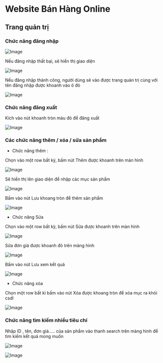 # Website Bán Hàng Online

## Trang quản trị

### Chức năng đăng nhập
![Image](Hinhchup/login1.png)

Nếu đăng nhập thất bại, sẽ hiển thị giao diện

![Image](Hinhchup/Login2.png)

Nếu đăng nhập thành công, người dùng sẽ vào được trang quản trị cùng với tên đăng nhập được khoanh vào ô đỏ

![Image](Hinhchup/Login_3.png)

### Chức năng đăng xuất

Kích vào nút khoanh tròn màu đỏ để đăng xuất

![Image](Hinhchup/Logout_1.png)

### Các chức năng thêm / xóa / sửa sản phẩm

- Chức năng thêm : 

Chọn vào một row bất kỳ, bấm nút Thêm được khoanh trên màn hình 

![Image](/Hinhchup/ThemSanPham_2.png)

Sẽ hiển thị lên giao diện để nhập các mục sản phẩm

![Image](/Hinhchup/ThemSanPham_3.png)

Bấm vào nút Lưu khoang tròn để thêm sản phẩm 

![Image](Hinhchup/ThemSanPham_4.png)

- Chức năng Sửa

Chọn vào một row bất kỳ, bấm nút Sửa được khoanh trên màn hình 

![Image](Hinhchup/Edit_SanPham_1.png)

Sửa đơn giá được khoanh đỏ trên màng hình

![Image](Hinhchup/Edit_SanPham_2.png)

Bấm vào nút Lưu xem kết quả

![Image](Hinhchup/Edit_SanPham_3.png)

- Chức năng xóa

Chọn một row bất kì bấm vào nút Xóa được khoang tròn để xóa mục ra khỏi csdl

![Image](Hinhchup/deleteSP.png)

### Chức năng tìm kiếm nhiều tiêu chí

Nhập ID , tên, đơn giá..... của sản phẩm vào thanh search trên màng hình để tìm kiếm kết quả mong muốn

![Image](Hinhchup/search_Name.png)

![Image](Hinhchup/Search_ID.png)
